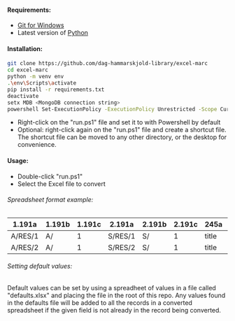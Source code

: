 #### Requirements:
* [Git for Windows](https://git-scm.com/download/win) 
* Latest version of [Python](https://www.python.org/downloads/windows/)

#### Installation:

```bash
git clone https://github.com/dag-hammarskjold-library/excel-marc
cd excel-marc
python -m venv env
.\env\Scripts\activate
pip install -r requirements.txt
deactivate
setx MDB <MongoDB connection string>
powershell Set-ExecutionPolicy -ExecutionPolicy Unrestricted -Scope CurrentUser
```

* Right-click on the "run.ps1" file and set it to with Powershell by default
* Optional: right-click again on the "run.ps1" file and create a shortcut file. The shortcut file can be moved to any other directory, or the desktop for convenience.

#### Usage:

* Double-click "run.ps1" 
* Select the Excel file to convert

###### Spreadsheet format example:

|1.191a|1.191b|1.191c|2.191a|2.191b|2.191c|245a|245b|269a| 
|-|-|-|-|-|-|-|-|-|
|A/RES/1|A/|1|S/RES/1|S/|1|title|subtitle|date|
|A/RES/2|A/|1|S/RES/2|S/|1|title|subtitle|date|

###### Setting default values:

Default values can be set by using a spreadheet of values in a file called "defaults.xlsx" and placing the file in the root of this repo. Any values found in the defaults file will be added to all the records in a converted spreadsheet if the given field is not already in the record being converted.
